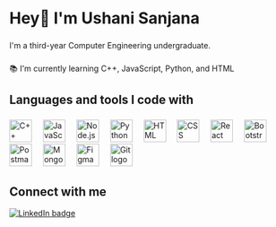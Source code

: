 <h1 align="left">Hey👋 I'm Ushani Sanjana</h1>

###

<p align="left">I'm a third-year Computer Engineering undergraduate.</p>

###

<p align="left">📚 I'm currently learning C++, JavaScript, Python, and HTML</p>

###

<h2 align="left">Languages and tools I code with</h2>

###

<div align="left">
   <!-- C++ -->
  <img src="https://cdn.jsdelivr.net/gh/devicons/devicon/icons/cplusplus/cplusplus-original.svg" height="40" alt="C++ logo" />
  <img width="12" />
  <!-- JavaScript -->
  <img src="https://cdn.jsdelivr.net/gh/devicons/devicon/icons/javascript/javascript-original.svg" height="40" alt="JavaScript logo" />
  <img width="12" />

  <img src="https://cdn.jsdelivr.net/gh/devicons/devicon/icons/nodejs/nodejs-original.svg" height="40" alt="Node.js logo" />
<img width="12" />


   <!-- Python -->
  <img src="https://cdn.jsdelivr.net/gh/devicons/devicon/icons/python/python-original.svg" height="40" alt="Python logo" />
  <img width="12" />
  
  <!-- HTML -->
  <img src="https://cdn.jsdelivr.net/gh/devicons/devicon/icons/html5/html5-original.svg" height="40" alt="HTML logo" />
  <img width="12" />

   <!-- CSS -->
<img src="https://cdn.jsdelivr.net/gh/devicons/devicon/icons/css3/css3-original.svg" height="40" alt="CSS logo" />
<img width="12" />
  
 <!-- React Native -->
  <img src="https://cdn.jsdelivr.net/gh/devicons/devicon/icons/react/react-original.svg" height="40" alt="React Native logo" />
  <img width="12" />

 

<!-- Bootstrap -->
<img src="https://cdn.jsdelivr.net/gh/devicons/devicon/icons/bootstrap/bootstrap-original.svg" height="40" alt="Bootstrap logo" />
<img width="12" />

<!-- Postman -->
<img src="https://cdn.jsdelivr.net/gh/devicons/devicon/icons/postman/postman-original.svg" height="40" alt="Postman logo" />
<img width="12" />
 
  
  <!-- MongoDB -->
  <img src="https://cdn.jsdelivr.net/gh/devicons/devicon/icons/mongodb/mongodb-original.svg" height="40" alt="MongoDB logo" />
  <img width="12" />

  <!-- Figma -->
<img src="https://cdn.jsdelivr.net/gh/devicons/devicon/icons/figma/figma-original.svg" height="40" alt="Figma logo" />
<img width="12" />

<!-- Git -->
<img src="https://cdn.jsdelivr.net/gh/devicons/devicon/icons/git/git-original.svg" height="40" alt="Git logo" />
<img width="12" />
</div>

###

<h2 align="left">Connect with me</h2>


<div align="left">
  <!-- LinkedIn -->
  <a href="https://www.linkedin.com/in/your-linkedin-profile" target="_blank">
    <img src="https://img.shields.io/badge/Ushani_Sanjana-0077B5?logo=linkedin&logoColor=white&style=for-the-badge" alt="LinkedIn badge" />
  </a>
</div>
